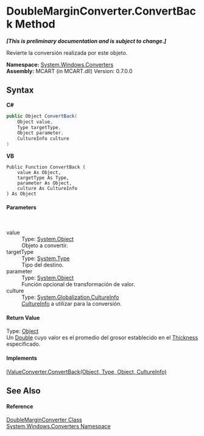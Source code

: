 # DoubleMarginConverter.ConvertBack Method 
 _**\[This is preliminary documentation and is subject to change.\]**_

Revierte la conversión realizada por este objeto.

**Namespace:**&nbsp;<a href="209509be-498c-78bd-c9c1-8c3bc31f7d1f">System.Windows.Converters</a><br />**Assembly:**&nbsp;MCART (in MCART.dll) Version: 0.7.0.0

## Syntax

**C#**<br />
``` C#
public Object ConvertBack(
	Object value,
	Type targetType,
	Object parameter,
	CultureInfo culture
)
```

**VB**<br />
``` VB
Public Function ConvertBack ( 
	value As Object,
	targetType As Type,
	parameter As Object,
	culture As CultureInfo
) As Object
```


#### Parameters
&nbsp;<dl><dt>value</dt><dd>Type: <a href="http://msdn2.microsoft.com/es-es/library/e5kfa45b" target="_blank">System.Object</a><br />Objeto a convertir.</dd><dt>targetType</dt><dd>Type: <a href="http://msdn2.microsoft.com/es-es/library/42892f65" target="_blank">System.Type</a><br />Tipo del destino.</dd><dt>parameter</dt><dd>Type: <a href="http://msdn2.microsoft.com/es-es/library/e5kfa45b" target="_blank">System.Object</a><br />Función opcional de transformación de valor.</dd><dt>culture</dt><dd>Type: <a href="http://msdn2.microsoft.com/es-es/library/kx54z3k7" target="_blank">System.Globalization.CultureInfo</a><br /><a href="http://msdn2.microsoft.com/es-es/library/kx54z3k7" target="_blank">CultureInfo</a> a utilizar para la conversión.</dd></dl>

#### Return Value
Type: <a href="http://msdn2.microsoft.com/es-es/library/e5kfa45b" target="_blank">Object</a><br />Un <a href="http://msdn2.microsoft.com/es-es/library/643eft0t" target="_blank">Double</a> cuyo valor es el promedio del grosor establecido en el <a href="http://msdn2.microsoft.com/es-es/library/ms603275" target="_blank">Thickness</a> especificado.

#### Implements
<a href="http://msdn2.microsoft.com/es-es/library/ms590768" target="_blank">IValueConverter.ConvertBack(Object, Type, Object, CultureInfo)</a><br />

## See Also


#### Reference
<a href="290c92bd-6837-9861-629f-90daafa0ba28">DoubleMarginConverter Class</a><br /><a href="209509be-498c-78bd-c9c1-8c3bc31f7d1f">System.Windows.Converters Namespace</a><br />